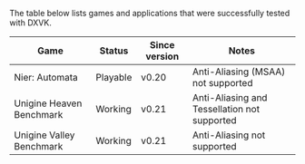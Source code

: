 The table below lists games and applications that were successfully tested with DXVK.

| Game                       | Status   | Since version | Notes                                        |
|----------------------------|----------|---------------|----------------------------------------------|
| Nier: Automata             | Playable | v0.20         | Anti-Aliasing (MSAA) not supported           |
| Unigine Heaven Benchmark   | Working  | v0.21         | Anti-Aliasing and Tessellation not supported |
| Unigine Valley Benchmark   | Working  | v0.21         | Anti-Aliasing not supported                  |
